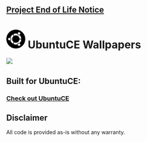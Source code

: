 ## [Project End of Life Notice](https://ubuntuce.com)

<h1><img src="https://raw.githubusercontent.com/jeremehancock/ubuntu-ce-wallpapers/main/logo.png" height="50" /> UbuntuCE Wallpapers</h1>

<img src="https://raw.githubusercontent.com/jeremehancock/ubuntu-ce-wallpapers/main/wallpapers.webp" />

## Built for UbuntuCE:

### [Check out UbuntuCE](https://ubuntuce.com/)

## Disclaimer

All code is provided as-is without any warranty.
